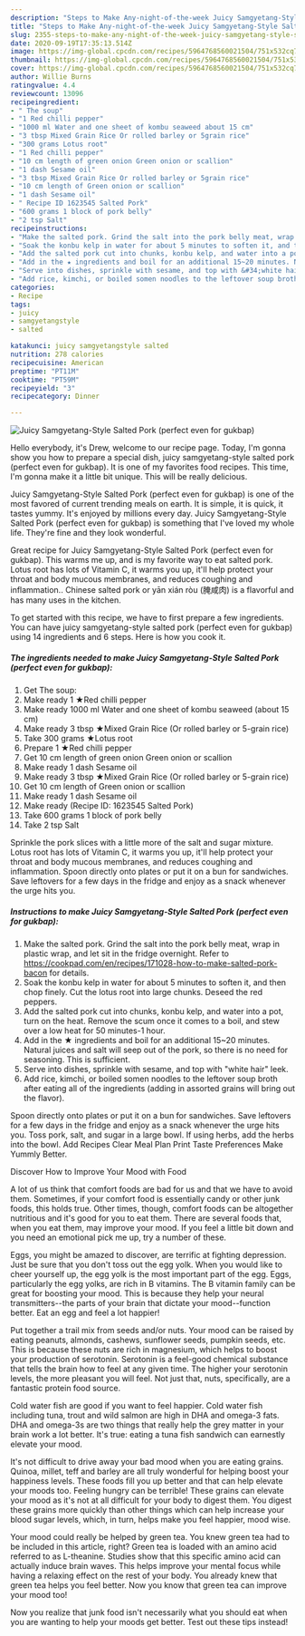 ```yaml
---
description: "Steps to Make Any-night-of-the-week Juicy Samgyetang-Style Salted Pork (perfect even for gukbap)"
title: "Steps to Make Any-night-of-the-week Juicy Samgyetang-Style Salted Pork (perfect even for gukbap)"
slug: 2355-steps-to-make-any-night-of-the-week-juicy-samgyetang-style-salted-pork-perfect-even-for-gukbap
date: 2020-09-19T17:35:13.514Z
image: https://img-global.cpcdn.com/recipes/5964768560021504/751x532cq70/juicy-samgyetang-style-salted-pork-perfect-even-for-gukbap-recipe-main-photo.jpg
thumbnail: https://img-global.cpcdn.com/recipes/5964768560021504/751x532cq70/juicy-samgyetang-style-salted-pork-perfect-even-for-gukbap-recipe-main-photo.jpg
cover: https://img-global.cpcdn.com/recipes/5964768560021504/751x532cq70/juicy-samgyetang-style-salted-pork-perfect-even-for-gukbap-recipe-main-photo.jpg
author: Willie Burns
ratingvalue: 4.4
reviewcount: 13096
recipeingredient:
- " The soup"
- "1 Red chilli pepper"
- "1000 ml Water and one sheet of kombu seaweed about 15 cm"
- "3 tbsp Mixed Grain Rice Or rolled barley or 5grain rice"
- "300 grams Lotus root"
- "1 Red chilli pepper"
- "10 cm length of green onion Green onion or scallion"
- "1 dash Sesame oil"
- "3 tbsp Mixed Grain Rice Or rolled barley or 5grain rice"
- "10 cm length of Green onion or scallion"
- "1 dash Sesame oil"
- " Recipe ID 1623545 Salted Pork"
- "600 grams 1 block of pork belly"
- "2 tsp Salt"
recipeinstructions:
- "Make the salted pork. Grind the salt into the pork belly meat, wrap in plastic wrap, and let sit in the fridge overnight. Refer to  https://cookpad.com/en/recipes/171028-how-to-make-salted-pork-bacon  for details."
- "Soak the konbu kelp in water for about 5 minutes to soften it, and then chop finely. Cut the lotus root into large chunks. Deseed the red peppers."
- "Add the salted pork cut into chunks, konbu kelp, and water into a pot, turn on the heat. Remove the scum once it comes to a boil, and stew over a low heat for 50 minutes-1 hour."
- "Add in the ★ ingredients and boil for an additional 15~20 minutes. Natural juices and salt will seep out of the pork, so there is no need for seasoning. This is sufficient."
- "Serve into dishes, sprinkle with sesame, and top with &#34;white hair&#34; leek."
- "Add rice, kimchi, or boiled somen noodles to the leftover soup broth after eating all of the ingredients (adding in assorted grains will bring out the flavor)."
categories:
- Recipe
tags:
- juicy
- samgyetangstyle
- salted

katakunci: juicy samgyetangstyle salted 
nutrition: 278 calories
recipecuisine: American
preptime: "PT11M"
cooktime: "PT59M"
recipeyield: "3"
recipecategory: Dinner

---
```



![Juicy Samgyetang-Style Salted Pork (perfect even for gukbap)](https://img-global.cpcdn.com/recipes/5964768560021504/751x532cq70/juicy-samgyetang-style-salted-pork-perfect-even-for-gukbap-recipe-main-photo.jpg)

Hello everybody, it's Drew, welcome to our recipe page. Today, I'm gonna show you how to prepare a special dish, juicy samgyetang-style salted pork (perfect even for gukbap). It is one of my favorites food recipes. This time, I'm gonna make it a little bit unique. This will be really delicious.

Juicy Samgyetang-Style Salted Pork (perfect even for gukbap) is one of the most favored of current trending meals on earth. It is simple, it is quick, it tastes yummy. It's enjoyed by millions every day. Juicy Samgyetang-Style Salted Pork (perfect even for gukbap) is something that I've loved my whole life. They're fine and they look wonderful.

Great recipe for Juicy Samgyetang-Style Salted Pork (perfect even for gukbap). This warms me up, and is my favorite way to eat salted pork. Lotus root has lots of Vitamin C, it warms you up, it&#39;ll help protect your throat and body mucous membranes, and reduces coughing and inflammation.. Chinese salted pork or yān xián ròu (腌咸肉) is a flavorful and has many uses in the kitchen.


To get started with this recipe, we have to first prepare a few ingredients. You can have juicy samgyetang-style salted pork (perfect even for gukbap) using 14 ingredients and 6 steps. Here is how you cook it.

<!--inarticleads1-->

##### The ingredients needed to make Juicy Samgyetang-Style Salted Pork (perfect even for gukbap):

1. Get  The soup:
1. Make ready 1 ★Red chilli pepper
1. Make ready 1000 ml Water and one sheet of kombu seaweed (about 15 cm)
1. Make ready 3 tbsp ★Mixed Grain Rice (Or rolled barley or 5-grain rice)
1. Take 300 grams ★Lotus root
1. Prepare 1 ★Red chilli pepper
1. Get 10 cm length of green onion Green onion or scallion
1. Make ready 1 dash Sesame oil
1. Make ready 3 tbsp ★Mixed Grain Rice (Or rolled barley or 5-grain rice)
1. Get 10 cm length of Green onion or scallion
1. Make ready 1 dash Sesame oil
1. Make ready  (Recipe ID: 1623545 Salted Pork)
1. Take 600 grams 1 block of pork belly
1. Take 2 tsp Salt


Sprinkle the pork slices with a little more of the salt and sugar mixture. Lotus root has lots of Vitamin C, it warms you up, it&#39;ll help protect your throat and body mucous membranes, and reduces coughing and inflammation. Spoon directly onto plates or put it on a bun for sandwiches. Save leftovers for a few days in the fridge and enjoy as a snack whenever the urge hits you. 

<!--inarticleads2-->

##### Instructions to make Juicy Samgyetang-Style Salted Pork (perfect even for gukbap):

1. Make the salted pork. Grind the salt into the pork belly meat, wrap in plastic wrap, and let sit in the fridge overnight. Refer to  https://cookpad.com/en/recipes/171028-how-to-make-salted-pork-bacon  for details.
1. Soak the konbu kelp in water for about 5 minutes to soften it, and then chop finely. Cut the lotus root into large chunks. Deseed the red peppers.
1. Add the salted pork cut into chunks, konbu kelp, and water into a pot, turn on the heat. Remove the scum once it comes to a boil, and stew over a low heat for 50 minutes-1 hour.
1. Add in the ★ ingredients and boil for an additional 15~20 minutes. Natural juices and salt will seep out of the pork, so there is no need for seasoning. This is sufficient.
1. Serve into dishes, sprinkle with sesame, and top with &#34;white hair&#34; leek.
1. Add rice, kimchi, or boiled somen noodles to the leftover soup broth after eating all of the ingredients (adding in assorted grains will bring out the flavor).


Spoon directly onto plates or put it on a bun for sandwiches. Save leftovers for a few days in the fridge and enjoy as a snack whenever the urge hits you. Toss pork, salt, and sugar in a large bowl. If using herbs, add the herbs into the bowl. Add Recipes Clear Meal Plan Print Taste Preferences Make Yummly Better. 

Discover How to Improve Your Mood with Food


A lot of us think that comfort foods are bad for us and that we have to avoid them. Sometimes, if your comfort food is essentially candy or other junk foods, this holds true. Other times, though, comfort foods can be altogether nutritious and it's good for you to eat them. There are several foods that, when you eat them, may improve your mood. If you feel a little bit down and you need an emotional pick me up, try a number of these.

Eggs, you might be amazed to discover, are terrific at fighting depression. Just be sure that you don't toss out the egg yolk. When you would like to cheer yourself up, the egg yolk is the most important part of the egg. Eggs, particularly the egg yolks, are rich in B vitamins. The B vitamin family can be great for boosting your mood. This is because they help your neural transmitters--the parts of your brain that dictate your mood--function better. Eat an egg and feel a lot happier!

Put together a trail mix from seeds and/or nuts. Your mood can be raised by eating peanuts, almonds, cashews, sunflower seeds, pumpkin seeds, etc. This is because these nuts are rich in magnesium, which helps to boost your production of serotonin. Serotonin is a feel-good chemical substance that tells the brain how to feel at any given time. The higher your serotonin levels, the more pleasant you will feel. Not just that, nuts, specifically, are a fantastic protein food source.

Cold water fish are good if you want to feel happier. Cold water fish including tuna, trout and wild salmon are high in DHA and omega-3 fats. DHA and omega-3s are two things that really help the grey matter in your brain work a lot better. It's true: eating a tuna fish sandwich can earnestly elevate your mood. 

It's not difficult to drive away your bad mood when you are eating grains. Quinoa, millet, teff and barley are all truly wonderful for helping boost your happiness levels. These foods fill you up better and that can help elevate your moods too. Feeling hungry can be terrible! These grains can elevate your mood as it's not at all difficult for your body to digest them. You digest these grains more quickly than other things which can help increase your blood sugar levels, which, in turn, helps make you feel happier, mood wise.

Your mood could really be helped by green tea. You knew green tea had to be included in this article, right? Green tea is loaded with an amino acid referred to as L-theanine. Studies show that this specific amino acid can actually induce brain waves. This helps improve your mental focus while having a relaxing effect on the rest of your body. You already knew that green tea helps you feel better. Now you know that green tea can improve your mood too!

Now you realize that junk food isn't necessarily what you should eat when you are wanting to help your moods get better. Test out  these tips  instead!

